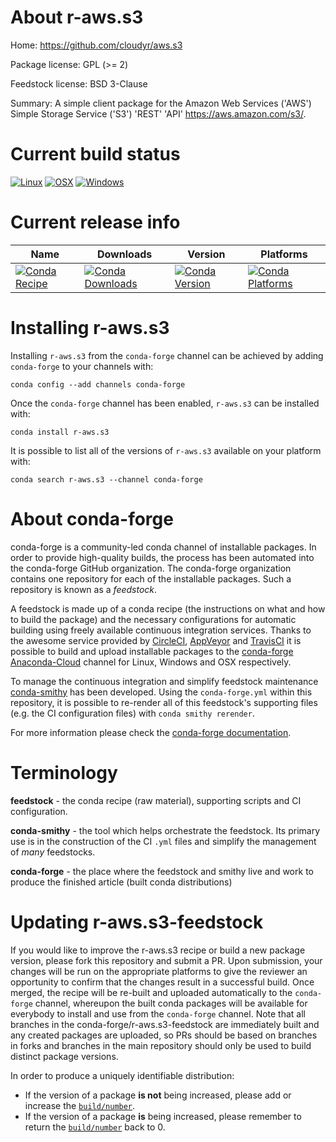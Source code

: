 About r-aws.s3
==============

Home: https://github.com/cloudyr/aws.s3

Package license: GPL (>= 2)

Feedstock license: BSD 3-Clause

Summary: A simple client package for the Amazon Web Services ('AWS') Simple Storage Service ('S3') 'REST' 'API' <https://aws.amazon.com/s3/>.



Current build status
====================

[![Linux](https://img.shields.io/circleci/project/github/conda-forge/r-aws.s3-feedstock/master.svg?label=Linux)](https://circleci.com/gh/conda-forge/r-aws.s3-feedstock)
[![OSX](https://img.shields.io/travis/conda-forge/r-aws.s3-feedstock/master.svg?label=macOS)](https://travis-ci.org/conda-forge/r-aws.s3-feedstock)
[![Windows](https://img.shields.io/appveyor/ci/conda-forge/r-aws.s3-feedstock/master.svg?label=Windows)](https://ci.appveyor.com/project/conda-forge/r-aws-s3-feedstock/branch/master)

Current release info
====================

| Name | Downloads | Version | Platforms |
| --- | --- | --- | --- |
| [![Conda Recipe](https://img.shields.io/badge/recipe-r--aws.s3-green.svg)](https://anaconda.org/conda-forge/r-aws.s3) | [![Conda Downloads](https://img.shields.io/conda/dn/conda-forge/r-aws.s3.svg)](https://anaconda.org/conda-forge/r-aws.s3) | [![Conda Version](https://img.shields.io/conda/vn/conda-forge/r-aws.s3.svg)](https://anaconda.org/conda-forge/r-aws.s3) | [![Conda Platforms](https://img.shields.io/conda/pn/conda-forge/r-aws.s3.svg)](https://anaconda.org/conda-forge/r-aws.s3) |

Installing r-aws.s3
===================

Installing `r-aws.s3` from the `conda-forge` channel can be achieved by adding `conda-forge` to your channels with:

```
conda config --add channels conda-forge
```

Once the `conda-forge` channel has been enabled, `r-aws.s3` can be installed with:

```
conda install r-aws.s3
```

It is possible to list all of the versions of `r-aws.s3` available on your platform with:

```
conda search r-aws.s3 --channel conda-forge
```


About conda-forge
=================

conda-forge is a community-led conda channel of installable packages.
In order to provide high-quality builds, the process has been automated into the
conda-forge GitHub organization. The conda-forge organization contains one repository
for each of the installable packages. Such a repository is known as a *feedstock*.

A feedstock is made up of a conda recipe (the instructions on what and how to build
the package) and the necessary configurations for automatic building using freely
available continuous integration services. Thanks to the awesome service provided by
[CircleCI](https://circleci.com/), [AppVeyor](http://www.appveyor.com/)
and [TravisCI](https://travis-ci.org/) it is possible to build and upload installable
packages to the [conda-forge](https://anaconda.org/conda-forge)
[Anaconda-Cloud](http://docs.anaconda.org/) channel for Linux, Windows and OSX respectively.

To manage the continuous integration and simplify feedstock maintenance
[conda-smithy](http://github.com/conda-forge/conda-smithy) has been developed.
Using the ``conda-forge.yml`` within this repository, it is possible to re-render all of
this feedstock's supporting files (e.g. the CI configuration files) with ``conda smithy rerender``.

For more information please check the [conda-forge documentation](https://conda-forge.org/docs/).

Terminology
===========

**feedstock** - the conda recipe (raw material), supporting scripts and CI configuration.

**conda-smithy** - the tool which helps orchestrate the feedstock.
                   Its primary use is in the construction of the CI ``.yml`` files
                   and simplify the management of *many* feedstocks.

**conda-forge** - the place where the feedstock and smithy live and work to
                  produce the finished article (built conda distributions)


Updating r-aws.s3-feedstock
===========================

If you would like to improve the r-aws.s3 recipe or build a new
package version, please fork this repository and submit a PR. Upon submission,
your changes will be run on the appropriate platforms to give the reviewer an
opportunity to confirm that the changes result in a successful build. Once
merged, the recipe will be re-built and uploaded automatically to the
`conda-forge` channel, whereupon the built conda packages will be available for
everybody to install and use from the `conda-forge` channel.
Note that all branches in the conda-forge/r-aws.s3-feedstock are
immediately built and any created packages are uploaded, so PRs should be based
on branches in forks and branches in the main repository should only be used to
build distinct package versions.

In order to produce a uniquely identifiable distribution:
 * If the version of a package **is not** being increased, please add or increase
   the [``build/number``](http://conda.pydata.org/docs/building/meta-yaml.html#build-number-and-string).
 * If the version of a package **is** being increased, please remember to return
   the [``build/number``](http://conda.pydata.org/docs/building/meta-yaml.html#build-number-and-string)
   back to 0.